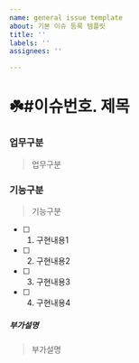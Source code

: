 ```yaml
---
name: general issue template
about: 기본 이슈 등록 템플릿
title: ''
labels: ''
assignees: ''

---
```


# ☘️#이슈번호. 제목

### 업무구분
>업무구분

### 기능구분
>기능구분

- [ ] 1. 구현내용1
- [ ] 2. 구현내용2
- [ ] 3. 구현내용3
- [ ] 4. 구현내용4

##### 부가설명
>부가설명
